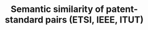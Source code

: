 ---
contributors: Lorenz Brachtendorf, Fabian Gaessler, Dietmar Harhoff
cost: None
description: 'We provide data with information on the semantic similarity of more
  than 200 million patent-standard pairs for three major standard-setting organizations:
  ETSI, IEEE and ITU-T. The semantic similarity of patents to standards can be used
  to approximate their standard essentiality.'
last_edit: Mon, 19 Jun 2023 16:47:58 GMT
location: https://dataverse.harvard.edu/dataset.xhtml?persistentId=doi:10.7910/DVN/B2RJSX
open_access: 'TRUE'
related_publications: https://dataverse.harvard.edu/file.xhtml?fileId=6411609&version=1.0
shortname: semantic_similarity_etsi
tags:
- patents
- standards
- similarity
- standard essentiality
- SEPs
terms_of_use: CC0 1.0
title: Semantic similarity of patent-standard pairs (ETSI, IEEE, ITUT)
uuid: 88987696-9643-411d-b887-959d19852c91
versioning: 'FALSE'
---